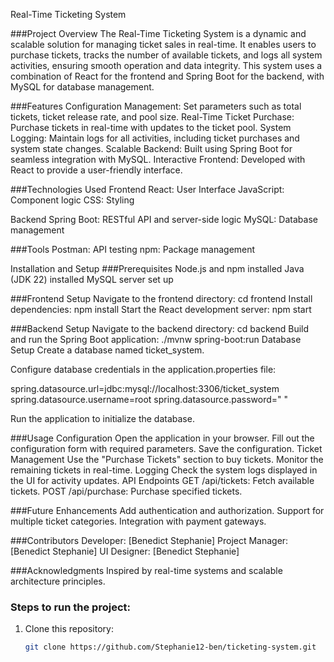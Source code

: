 Real-Time Ticketing System


###Project Overview
The Real-Time Ticketing System is a dynamic and scalable solution for managing ticket sales in real-time. It enables users to purchase tickets, tracks the number of available tickets, and logs all system activities, ensuring smooth operation and data integrity. This system uses a combination of React for the frontend and Spring Boot for the backend, with MySQL for database management.

###Features
Configuration Management: Set parameters such as total tickets, ticket release rate, and pool size.
Real-Time Ticket Purchase: Purchase tickets in real-time with updates to the ticket pool.
System Logging: Maintain logs for all activities, including ticket purchases and system state changes.
Scalable Backend: Built using Spring Boot for seamless integration with MySQL.
Interactive Frontend: Developed with React to provide a user-friendly interface.

###Technologies Used
Frontend
React: User Interface
JavaScript: Component logic
CSS: Styling

Backend
Spring Boot: RESTful API and server-side logic
MySQL: Database management

###Tools
Postman: API testing
npm: Package management

Installation and Setup
###Prerequisites
Node.js and npm installed
Java (JDK 22) installed
MySQL server set up

###Frontend Setup
Navigate to the frontend directory:
   cd frontend
Install dependencies:
   npm install
Start the React development server:
   npm start

###Backend Setup
Navigate to the backend directory:
   cd backend
Build and run the Spring Boot application:
   ./mvnw spring-boot:run
Database Setup
   Create a database named ticket_system.

Configure database credentials in the application.properties file:

spring.datasource.url=jdbc:mysql://localhost:3306/ticket_system
spring.datasource.username=root
spring.datasource.password=" "

Run the application to initialize the database.

###Usage
Configuration
Open the application in your browser.
Fill out the configuration form with required parameters.
Save the configuration.
Ticket Management
Use the "Purchase Tickets" section to buy tickets.
Monitor the remaining tickets in real-time.
Logging
Check the system logs displayed in the UI for activity updates.
API Endpoints
GET /api/tickets: Fetch available tickets.
POST /api/purchase: Purchase specified tickets.

###Future Enhancements
Add authentication and authorization.
Support for multiple ticket categories.
Integration with payment gateways.

###Contributors
Developer: [Benedict Stephanie]
Project Manager: [Benedict Stephanie]
UI Designer: [Benedict Stephanie]


###Acknowledgments
Inspired by real-time systems and scalable architecture principles.



### Steps to run the project:
1. Clone this repository:
   ```bash
   git clone https://github.com/Stephanie12-ben/ticketing-system.git
